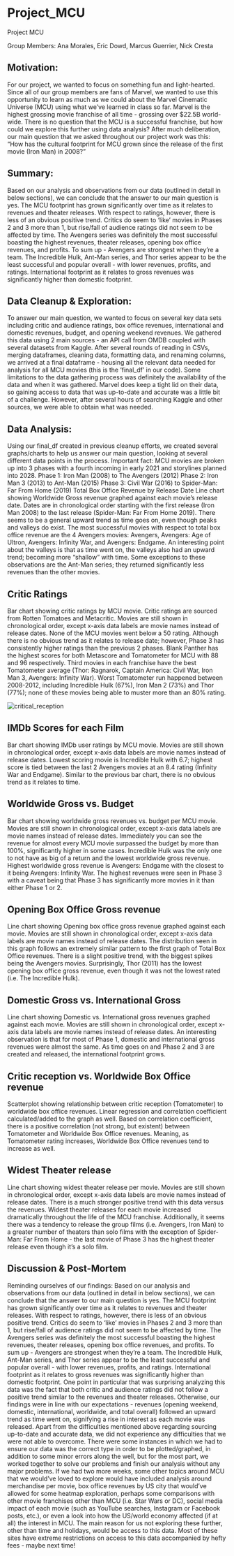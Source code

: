 # Project_MCU

Project MCU

Group Members: 
Ana Morales, Eric Dowd, Marcus Guerrier, Nick Cresta

## Motivation:
For our project, we wanted to focus on something fun and light-hearted. Since all of our group members are fans of Marvel, we wanted to use this opportunity to learn as much as we could about the Marvel Cinematic Universe (MCU) using what we’ve learned in class so far.
Marvel is the highest grossing movie franchise of all time - grossing over $22.5B world-wide. There is no question that the MCU is a successful franchise, but how could we explore this further using data analysis? After much deliberation, our main question that we asked throughout our project work was this: “How has the cultural footprint for MCU grown since the release of the first movie (Iron Man) in 2008?”

## Summary:
Based on our analysis and observations from our data (outlined in detail in below sections), we can conclude that the answer to our main question is yes. The MCU footprint has grown significantly over time as it relates to revenues and theater releases. 
With respect to ratings, however, there is less of an obvious positive trend. Critics do seem to ‘like’ movies in Phases 2 and 3 more than 1, but rise/fall of audience ratings did not seem to be affected by time.
The Avengers series was definitely the most successful boasting the highest revenues, theater releases, opening box office revenues, and profits. To sum up - Avengers are strongest when they’re a team.
The Incredible Hulk, Ant-Man series, and Thor series appear to be the least successful and popular overall -  with lower revenues, profits, and ratings.
International footprint as it relates to gross revenues was significantly higher than domestic footprint.

## Data Cleanup & Exploration:
To answer our main question, we wanted to focus on several key data sets including critic and audience ratings, box office revenues, international and domestic revenues, budget, and opening weekend revenues. We gathered this data using 2 main sources - an API call from OMDB coupled with several datasets from Kaggle.
After several rounds of reading in CSVs, merging dataframes, cleaning data, formatting data, and renaming columns, we arrived at a final dataframe - housing all the relevant data needed for analysis for all MCU movies (this is the ‘final_df’ in our code).
Some limitations to the data gathering process was definitely the availability of the data and when it was gathered. Marvel does keep a tight lid on their data, so gaining access to data that was up-to-date and accurate was a little bit of a challenge. However, after several hours of searching Kaggle and other sources, we were able to obtain what was needed.

## Data Analysis:
Using our final_df created in previous cleanup efforts, we created several graphs/charts to help us answer our main question, looking at several different data points in the process.
Important fact: MCU movies are broken up into 3 phases with a fourth incoming in early 2021 and storylines planned into 2028.
Phase 1: Iron Man (2008) to The Avengers (2012)
Phase 2: Iron Man 3 (2013) to Ant-Man (2015)
Phase 3: Civil War (2016) to Spider-Man: Far From Home (2019)
Total Box Office Revenue by Release Date
Line chart showing Worldwide Gross revenue graphed against each movie’s release date.
Dates are in chronological order starting with the first release (Iron Man 2008) to the last release (Spider-Man: Far From Home 2019).
There seems to be a general upward trend as time goes on, even though peaks and valleys do exist. 
The most successful movies with respect to total box office revenue are the 4 Avengers movies: Avengers, Avengers: Age of Ultron, Avengers: Infinity War, and Avengers: Endgame.
An interesting point about the valleys is that as time went on, the valleys also had an upward trend; becoming more “shallow” with time. 
Some exceptions to these observations are the Ant-Man series; they returned significantly less revenues than the other movies.

## Critic Ratings
Bar chart showing critic ratings by MCU movie. Critic ratings are sourced from Rotten Tomatoes and Metacritic.
Movies are still shown in chronological order, except x-axis data labels are movie names instead of release dates.
None of the MCU movies went below a 50 rating.
Although there is no obvious trend as it relates to release date; however, Phase 3 has consistently higher ratings than the previous 2 phases.
Blank Panther has the highest scores for both Metascore and Tomatometer for MCU with 88 and 96 respectively.
Third movies in each franchise have the best Tomatometer average (Thor: Ragnarok, Captain America: Civil War, Iron Man 3, Avengers: Infinity War).
Worst Tomatometer run happened between 2008-2012, including Incredible Hulk (67%), Iron Man 2 (73%) and Thor (77%); none of these movies being able to muster more than an 80% rating.

![critical_reception](output_data/IMDbScores.png?raw=true "critical_reception")

## IMDb Scores for each Film
Bar chart showing IMDb user ratings by MCU movie. 
Movies are still shown in chronological order, except x-axis data labels are movie names instead of release dates.
Lowest scoring movie is Incredible Hulk with 6.7; highest score is tied between the last 2 Avengers movies at an 8.4 rating (Infinity War and Endgame).
Similar to the previous bar chart, there is no obvious trend as it relates to time.

## Worldwide Gross vs. Budget
Bar chart showing worldwide gross revenues vs. budget per MCU movie.
Movies are still shown in chronological order, except x-axis data labels are movie names instead of release dates.
Immediately you can see the revenue for almost every MCU movie surpassed the budget by more than 100%, significantly higher in some cases. Incredible Hulk was the only one to not have as big of a return and the lowest worldwide gross revenue.
Highest worldwide gross revenue is Avengers: Endgame with the closest to it being Avengers: Infinity War. 
The highest revenues were seen in Phase 3 with a caveat being that Phase 3 has significantly more movies in it than either Phase 1 or 2.

## Opening Box Office Gross revenue
Line chart showing Opening box office gross revenue graphed against each movie.
Movies are still shown in chronological order, except x-axis data labels are movie names instead of release dates.
The distribution seen in this graph follows an extremely similar pattern to the first graph of Total Box Office revenues. 
There is a slight positive trend, with the biggest spikes being the Avengers movies.
Surprisingly, Thor (2011) has the lowest opening box office gross revenue, even though it was not the lowest rated (i.e. The Incredible Hulk).

## Domestic Gross vs. International Gross
Line chart showing Domestic vs. International gross revenues graphed against each movie.
Movies are still shown in chronological order, except x-axis data labels are movie names instead of release dates.
An interesting observation is that for most of Phase 1, domestic and international gross revenues were almost the same. As time goes on and Phase 2 and 3 are created and released, the international footprint grows.

## Critic reception vs. Worldwide Box Office revenue
Scatterplot showing relationship between critic reception (Tomatometer) to worldwide box office revenues.
Linear regression and correlation coefficient calculated/added to the graph as well.
Based on correlation coefficient, there is a positive correlation (not strong, but existent) between Tomatometer and Worldwide Box Office revenues. Meaning, as Tomatometer rating increases, Worldwide Box Office revenues tend to increase as well. 

## Widest Theater release
Line chart showing widest theater release per movie.
Movies are still shown in chronological order, except x-axis data labels are movie names instead of release dates.
There is a much stronger positive trend with this data versus the revenues. Widest theater releases for each movie increased dramatically throughout the life of the MCU franchise.
Additionally, it seems there was a tendency to release the group films (i.e. Avengers, Iron Man) to a greater number of theaters than solo films with the exception of Spider-Man: Far From Home - the last movie of Phase 3 has the highest theater release even though it’s a solo film.

## Discussion & Post-Mortem
Reminding ourselves of our findings:
Based on our analysis and observations from our data (outlined in detail in below sections), we can conclude that the answer to our main question is yes. The MCU footprint has grown significantly over time as it relates to revenues and theater releases. 
With respect to ratings, however, there is less of an obvious positive trend. Critics do seem to ‘like’ movies in Phases 2 and 3 more than 1, but rise/fall of audience ratings did not seem to be affected by time.
The Avengers series was definitely the most successful boasting the highest revenues, theater releases, opening box office revenues, and profits. To sum up - Avengers are strongest when they’re a team.
The Incredible Hulk, Ant-Man series, and Thor series appear to be the least successful and popular overall -  with lower revenues, profits, and ratings.
International footprint as it relates to gross revenues was significantly higher than domestic footprint.
One point in particular that was surprising analyzing this data was the fact that both critic and audience ratings did not follow a positive trend similar to the revenues and theater releases. Otherwise, our findings were in line with our expectations - revenues (opening weekend, domestic, international, worldwide, and total overall) followed an upward trend as time went on, signifying a rise in interest as each movie was released.
Apart from the difficulties mentioned above regarding sourcing up-to-date and accurate data, we did not experience any difficulties that we were not able to overcome. There were some instances in which we had to ensure our data was the correct type in order to be plotted/graphed, in addition to some minor errors along the well, but for the most part, we worked together to solve our problems and finish our analysis without any major problems.
If we had two more weeks, some other topics around MCU that we would’ve loved to explore would have included analysis around merchandise per movie, box office revenues by US city that would’ve allowed for some heatmap exploration, perhaps some comparisons with other movie franchises other than MCU (i.e. Star Wars or DC), social media impact of each movie (such as YouTube searches, Instagram or Facebook posts, etc.), or even a look into how the US/world economy affected (if at all) the interest in MCU. The main reason for us not exploring these further, other than time and holidays, would be access to this data. Most of these sites have extreme restrictions on access to this data accompanied by hefty fees - maybe next time!


